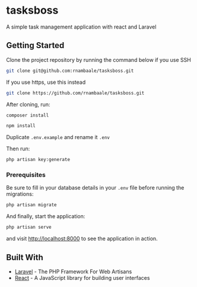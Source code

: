 # tasksboss

A simple task management application with react and Laravel

## Getting Started

Clone the project repository by running the command below if you use SSH

```bash
git clone git@github.com:rnambaale/tasksboss.git
```

If you use https, use this instead

```bash
git clone https://github.com/rnambaale/tasksboss.git
```

After cloning, run:

```bash
composer install
```

```bash
npm install
```

Duplicate `.env.example` and rename it `.env`

Then run:

```bash
php artisan key:generate
```

### Prerequisites

Be sure to fill in your database details in your `.env` file before running the migrations:

```bash
php artisan migrate
```

And finally, start the application:

```bash
php artisan serve
```

and visit [http://localhost:8000](http://localhost:8000) to see the application in action.

## Built With

- [Laravel](https://laravel.com) - The PHP Framework For Web Artisans
- [React](https://reactjs.org) - A JavaScript library for building user interfaces
